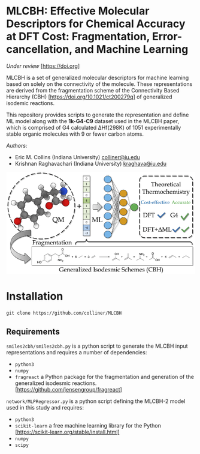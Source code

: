 MLCBH: Effective Molecular Descriptors for Chemical Accuracy at DFT Cost: Fragmentation, Error-cancellation, and Machine Learning
=======
*Under review* [https://doi.org]

MLCBH is a set of generalized molecular descriptors for machine learning based on solely on the connectivity of the molecule. These representations are derived from the fragmentation scheme of the Connectivity Based Hierarchy (CBH) [https://doi.org/10.1021/ct200279q] of generalized isodemic reactions. 

This repository provides scripts to generate the representation and define ML model along with the **1k-G4-C9** dataset used in the MLCBH paper, which is comprised of G4 calculated ∆Hf(298K) of 1051 experimentally stable organic molecules with 9 or fewer carbon atoms.


*Authors:* 
- Eric M. Collins (Indiana University) colliner@iu.edu
- Krishnan Raghavachari (Indiana University) kraghava@iu.edu


![MLCBH](resources/MLCBH_TOC.png)


# Installation

`git clone https://github.com/colliner/MLCBH`

## Requirements

`smiles2cbh/smiles2cbh.py` is a python script to generate the MLCBH input representations and requires a number of dependencies:

- `python3`
- `numpy`
- `fragreact` a Python package for the fragmentation and generation of the generalized isodesmic reactions. [https://github.com/jensengroup/fragreact]

`network/MLPRegressor.py` is a python script defining the MLCBH-2 model used in this study and requires:

- `python3`
- `scikit-learn` a free machine learning library for the Python [https://scikit-learn.org/stable/install.html]
- `numpy`
- `scipy`
